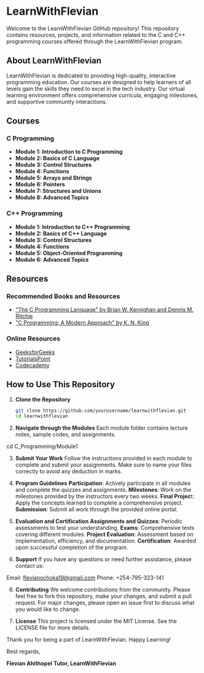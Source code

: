 # LearnWithFlevian

Welcome to the LearnWithFlevian GitHub repository! This repository contains resources, projects, and information related to the C and C++ programming courses offered through the LearnWithFlevian program.

## About LearnWithFlevian

LearnWithFlevian is dedicated to providing high-quality, interactive programming education. Our courses are designed to help learners of all levels gain the skills they need to excel in the tech industry. Our virtual learning environment offers comprehensive curricula, engaging milestones, and supportive community interactions.

## Courses

### C Programming

- **Module 1: Introduction to C Programming**
- **Module 2: Basics of C Language**
- **Module 3: Control Structures**
- **Module 4: Functions**
- **Module 5: Arrays and Strings**
- **Module 6: Pointers**
- **Module 7: Structures and Unions**
- **Module 8: Advanced Topics**

### C++ Programming

- **Module 1: Introduction to C++ Programming**
- **Module 2: Basics of C++ Language**
- **Module 3: Control Structures**
- **Module 4: Functions**
- **Module 5: Object-Oriented Programming**
- **Module 6: Advanced Topics**

## Resources

### Recommended Books and Resources

- ["The C Programming Language" by Brian W. Kernighan and Dennis M. Ritchie](https://www.amazon.com/C-Programming-Language-2nd/dp/0131103628)
- ["C Programming: A Modern Approach" by K. N. King](https://www.amazon.com/C-Programming-Modern-Approach-2nd/dp/0393979504)

### Online Resources

- [GeeksforGeeks](https://www.geeksforgeeks.org/)
- [TutorialsPoint](https://www.tutorialspoint.com/cprogramming/)
- [Codecademy](https://www.codecademy.com/learn/learn-c-plus-plus)

## How to Use This Repository

1. **Clone the Repository**
   ```sh
   git clone https://github.com/yourusername/learnwithflevian.git
   cd learnwithflevian
2. **Navigate through the Modules**
Each module folder contains lecture notes, sample codes, and assignments.

cd C_Programming/Module1

3. **Submit Your Work**
Follow the instructions provided in each module to complete and submit your assignments. Make sure to name your files correctly to avoid any deduction in marks.

4. **Program Guidelines**
**Participation**: Actively participate in all modules and complete the quizzes and assignments.
**Milestones**: Work on the milestones provided by the instructors every two weeks.
**Final Projec**t: Apply the concepts learned to complete a comprehensive project.
**Submission**: Submit all work through the provided online portal.

4. **Evaluation and Certification**
**Assignments and Quizzes**: Periodic assessments to test your understanding.
**Exams**: Comprehensive tests covering different modules.
**Project Evaluation**: Assessment based on implementation, efficiency, and documentation.
**Certification**: Awarded upon successful completion of the program.

5. **Support**
If you have any questions or need further assistance, please contact us:

Email: flevianochoka19@gmail.com
Phone: +254-795-323-141

6. **Contributing**
We welcome contributions from the community. Please feel free to fork this repository, make your changes, and submit a pull request. For major changes, please open an issue first to discuss what you would like to change.

7. **License**
This project is licensed under the MIT License. See the LICENSE file for more details.

Thank you for being a part of LearnWithFlevian. Happy Learning!

Best regards,

**Flevian Ahithopel**
**Tutor, LearnWithFlevian**
